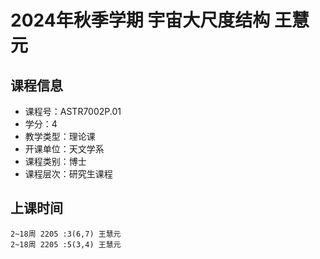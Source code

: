 # 2024年秋季学期 宇宙大尺度结构 王慧元






## 课程信息

- 课程号：ASTR7002P.01
- 学分：4
- 教学类型：理论课
- 开课单位：天文学系
- 课程类别：博士
- 课程层次：研究生课程

## 上课时间

```
2~18周 2205 :3(6,7) 王慧元
2~18周 2205 :5(3,4) 王慧元
```

